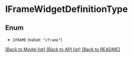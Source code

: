 # IFrameWidgetDefinitionType

## Enum


* `IFRAME` (value: `"iframe"`)


[[Back to Model list]](../README.md#documentation-for-models) [[Back to API list]](../README.md#documentation-for-api-endpoints) [[Back to README]](../README.md)



